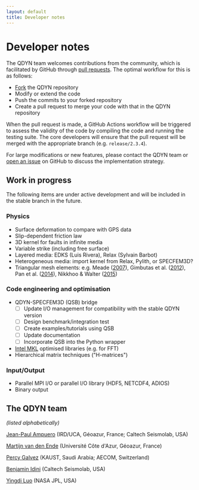 ```yaml
---
layout: default
title: Developer notes
---
```


# Developer notes

The QDYN team welcomes contributions from the community, which is facilitated by GitHub through [pull requests](https://help.github.com/en/articles/about-pull-requests). The optimal workflow for this is as follows:

- [Fork](https://help.github.com/en/articles/fork-a-repo) the QDYN repository
- Modify or extend the code
- Push the commits to your forked repository
- Create a pull request to merge your code with that in the QDYN repository

When the pull request is made, a GitHub Actions workflow will be triggered to assess the validity of the code by compiling the code and running the testing suite. The core developers will ensure that the pull request will be merged with the appropriate branch (e.g. `release/2.3.4`).

For large modifications or new features, please contact the QDYN team or [open an issue](https://github.com/ydluo/qdyn/issues) on GitHub to discuss the implementation strategy.



## Work in progress

The following items are under active development and will be included in the stable branch in the future.

### Physics

- Surface deformation to compare with GPS data
- Slip-dependent friction law
- 3D kernel for faults in infinite media
- Variable strike (including free surface)
- Layered media: EDKS (Luis Rivera), Relax (Sylvain Barbot)
- Heterogeneous media: import kernel from Relax, Pylith, or SPECFEM3D?
- Triangular mesh elements: e.g. Meade ([2007](https://doi.org/10.1016/j.cageo.2006.12.003)), Gimbutas et al. ([2012](https://doi.org/10.1785/0120120127)), Pan et al. ([2014](https://doi.org/10.1785/0120140161)), Nikkhoo & Walter ([2015](https://doi.org/10.1093/gji/ggv035))

### Code engineering and optimisation

- QDYN-SPECFEM3D (QSB) bridge
  - [ ] Update I/O management for compatibility with the stable QDYN version
  - [ ] Design benchmark/integration test
  - [ ] Create examples/tutorials using QSB
  - [ ] Update documentation
  - [ ] Incorporate QSB into the Python wrapper
- [Intel MKL](https://software.intel.com/en-us/mkl) optimised libraries (e.g. for FFT)
- Hierarchical matrix techniques ("H-matrices")

### Input/Output

- Parallel MPI I/O or parallel I/O library (HDF5, NETCDF4, ADIOS)
- Binary output




## The QDYN team

*(listed alphabetically)*

[Jean-Paul Ampuero](http://www.seismolab.caltech.edu/ampuero_jp.html) (IRD/UCA, Géoazur, France; Caltech Seismolab, USA)

[Martijn van den Ende](https://www.linkedin.com/in/martijnvandenende) (Université Côte d'Azur, Géoazur, France)

[Percy Galvez](https://smi.kaust.edu.sa/Pages/People-Galvez.aspx) (KAUST, Saudi Arabia; AECOM, Switzerland)

[Benjamin Idini](http://www.seismolab.caltech.edu/idini_b.html) (Caltech Seismolab, USA)

[Yingdi Luo](https://science.jpl.nasa.gov/people/YLuo/) (NASA JPL, USA)